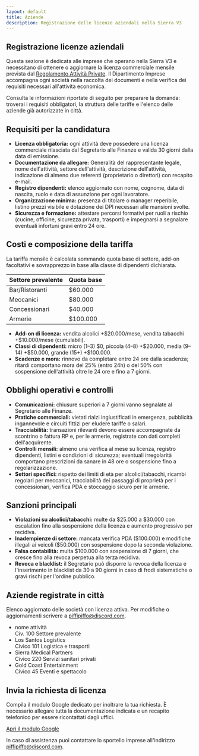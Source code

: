 ```yaml
---
layout: default
title: Aziende
description: Registrazione delle licenze aziendali nella Sierra V3
---
```


<section class="content-section">
  <h2>Registrazione licenze aziendali</h2>
  <p>Questa sezione è dedicata alle imprese che operano nella Sierra V3 e necessitano di ottenere o aggiornare la licenza commerciale mensile prevista dal <a href="{{ '/regolamento-attivita-private/' | relative_url }}">Regolamento Attività Private</a>. Il Dipartimento Imprese accompagna ogni società nella raccolta dei documenti e nella verifica dei requisiti necessari all'attività economica.</p>
  <p>Consulta le informazioni riportate di seguito per preparare la domanda: troverai i requisiti obbligatori, la struttura delle tariffe e l'elenco delle aziende già autorizzate in città.</p>
</section>

<section class="content-section">
  <h2>Requisiti per la candidatura</h2>
  <ul class="license-details">
    <li><strong>Licenza obbligatoria:</strong> ogni attività deve possedere una licenza commerciale rilasciata dal Segretario alle Finanze e valida 30 giorni dalla data di emissione.</li>
    <li><strong>Documentazione da allegare:</strong> Generalità del rappresentante legale, nome dell'attività, settore dell'attività, descrizione dell'attività, indicazione di almeno due referenti (proprietario o direttori) con recapito e-mail.</li>
    <li><strong>Registro dipendenti:</strong> elenco aggiornato con nome, cognome, data di nascita, ruolo e data di assunzione per ogni lavoratore.</li>
    <li><strong>Organizzazione minima:</strong> presenza di titolare o manager reperibile, listino prezzi visibile e dotazione dei DPI necessari alle mansioni svolte.</li>
    <li><strong>Sicurezza e formazione:</strong> attestare percorsi formativi per ruoli a rischio (cucine, officine, sicurezza privata, trasporti) e impegnarsi a segnalare eventuali infortuni gravi entro 24 ore.</li>
  </ul>
</section>

<section class="content-section">
  <h2>Costi e composizione della tariffa</h2>
  <p>La tariffa mensile è calcolata sommando quota base di settore, add-on facoltativi e sovrapprezzo in base alla classe di dipendenti dichiarata.</p>
  <div class="table-container">
    <table>
      <thead>
        <tr>
          <th>Settore prevalente</th>
          <th>Quota base</th>
        </tr>
      </thead>
      <tbody>
        <tr>
          <td>Bar/Ristoranti</td>
          <td>$60.000</td>
        </tr>
        <tr>
          <td>Meccanici</td>
          <td>$80.000</td>
        </tr>
        <tr>
          <td>Concessionari</td>
          <td>$40.000</td>
        </tr>
        <tr>
          <td>Armerie</td>
          <td>$100.000</td>
        </tr>
      </tbody>
    </table>
  </div>
  <ul class="license-details">
    <li><strong>Add-on di licenza:</strong> vendita alcolici +$20.000/mese, vendita tabacchi +$10.000/mese (cumulabili).</li>
    <li><strong>Classi di dipendenti:</strong> micro (1–3) $0, piccola (4–8) +$20.000, media (9–14) +$50.000, grande (15+) +$100.000.</li>
    <li><strong>Scadenze e mora:</strong> rinnovo da completare entro 24 ore dalla scadenza; ritardi comportano mora del 25% (entro 24h) o del 50% con sospensione dell'attività oltre le 24 ore e fino a 7 giorni.</li>
  </ul>
</section>

<section class="content-section">
  <h2>Obblighi operativi e controlli</h2>
  <ul class="license-details">
    <li><strong>Comunicazioni:</strong> chiusure superiori a 7 giorni vanno segnalate al Segretario alle Finanze.</li>
    <li><strong>Pratiche commerciali:</strong> vietati rialzi ingiustificati in emergenza, pubblicità ingannevole e circuiti fittizi per eludere tariffe o salari.</li>
    <li><strong>Tracciabilità:</strong> transazioni rilevanti devono essere accompagnate da scontrino o fattura RP e, per le armerie, registrate con dati completi dell'acquirente.</li>
    <li><strong>Controlli mensili:</strong> almeno una verifica al mese su licenza, registro dipendenti, listini e condizioni di sicurezza; eventuali irregolarità comportano prescrizioni da sanare in 48 ore o sospensione fino a regolarizzazione.</li>
    <li><strong>Settori specifici:</strong> rispetto dei limiti di età per alcolici/tabacchi, ricambi regolari per meccanici, tracciabilità dei passaggi di proprietà per i concessionari, verifica PDA e stoccaggio sicuro per le armerie.</li>
  </ul>
</section>

<section class="content-section">
  <h2>Sanzioni principali</h2>
  <ul class="license-details">
    <li><strong>Violazioni su alcolici/tabacchi:</strong> multe da $25.000 a $30.000 con escalation fino alla sospensione della licenza e aumento progressivo per recidiva.</li>
    <li><strong>Inadempienze di settore:</strong> mancata verifica PDA ($100.000) e modifiche illegali ai veicoli ($50.000) con sospensione dopo la seconda violazione.</li>
    <li><strong>Falsa contabilità:</strong> multa $100.000 con sospensione di 7 giorni, che cresce fino alla revoca perpetua alla terza recidiva.</li>
    <li><strong>Revoca e blacklist:</strong> il Segretario può disporre la revoca della licenza e l'inserimento in blacklist da 30 a 90 giorni in caso di frodi sistematiche o gravi rischi per l'ordine pubblico.</li>
  </ul>
</section>

<section class="content-section">
  <h2>Aziende registrate in città</h2>
  <p>Elenco aggiornato delle società con licenza attiva. Per modifiche o aggiornamenti scrivere a <a href="#">piffipiffo@discord.com</a>.</p>
  <ul class="company-list">
    <li>
      <span class="company-name">nome attività</span>
      <div class="company-meta">
        <span>Civ. 100</span>
        <span>Settore prevalente</span>
      </div>
    </li>
    <li>
      <span class="company-name">Los Santos Logistics</span>
      <div class="company-meta">
        <span>Civico 101</span>
        <span>Logistica e trasporti</span>
      </div>
    </li>
    <li>
      <span class="company-name">Sierra Medical Partners</span>
      <div class="company-meta">
        <span>Civico 220</span>
        <span>Servizi sanitari privati</span>
      </div>
    </li>
    <li>
      <span class="company-name">Gold Coast Entertainment</span>
      <div class="company-meta">
        <span>Civico 45</span>
        <span>Eventi e spettacolo</span>
      </div>
    </li>
  </ul>
</section>

<section class="content-section accent">
  <h2>Invia la richiesta di licenza</h2>
  <p>Compila il modulo Google dedicato per inoltrare la tua richiesta. È necessario allegare tutta la documentazione indicata e un recapito telefonico per essere ricontattati dagli uffici.</p>
  <div class="button-group">
    <a class="button primary" href="https://forms.gle/X5hQMsypDSSJGRhC7" target="_blank" rel="noopener">Apri il modulo Google</a>
  </div>
  <p>In caso di assistenza puoi contattare lo sportello imprese all'indirizzo <a href="#">piffipiffo@discord.com</a>.</p>
</section>
